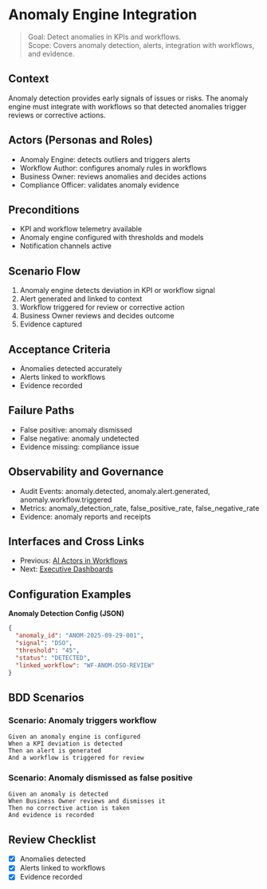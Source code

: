 # Anomaly Engine Integration

> Goal: Detect anomalies in KPIs and workflows.  
> Scope: Covers anomaly detection, alerts, integration with workflows, and evidence.

## Context
Anomaly detection provides early signals of issues or risks. The anomaly engine must integrate with workflows so that detected anomalies trigger reviews or corrective actions.

## Actors (Personas and Roles)
- Anomaly Engine: detects outliers and triggers alerts
- Workflow Author: configures anomaly rules in workflows
- Business Owner: reviews anomalies and decides actions
- Compliance Officer: validates anomaly evidence

## Preconditions
- KPI and workflow telemetry available
- Anomaly engine configured with thresholds and models
- Notification channels active

## Scenario Flow
1. Anomaly engine detects deviation in KPI or workflow signal
2. Alert generated and linked to context
3. Workflow triggered for review or corrective action
4. Business Owner reviews and decides outcome
5. Evidence captured

## Acceptance Criteria
- Anomalies detected accurately
- Alerts linked to workflows
- Evidence recorded

## Failure Paths
- False positive: anomaly dismissed
- False negative: anomaly undetected
- Evidence missing: compliance issue

## Observability and Governance
- Audit Events: anomaly.detected, anomaly.alert.generated, anomaly.workflow.triggered
- Metrics: anomaly_detection_rate, false_positive_rate, false_negative_rate
- Evidence: anomaly reports and receipts

## Interfaces and Cross Links
- Previous: [AI Actors in Workflows](15-ai-actors-workflows.md)
- Next: [Executive Dashboards](17-anomaly-tuning.md)

## Configuration Examples

**Anomaly Detection Config (JSON)**
```json
{
  "anomaly_id": "ANOM-2025-09-29-001",
  "signal": "DSO",
  "threshold": "45",
  "status": "DETECTED",
  "linked_workflow": "WF-ANOM-DSO-REVIEW"
}
```

## BDD Scenarios

### Scenario: Anomaly triggers workflow
```gherkin
Given an anomaly engine is configured
When a KPI deviation is detected
Then an alert is generated
And a workflow is triggered for review
```

### Scenario: Anomaly dismissed as false positive
```gherkin
Given an anomaly is detected
When Business Owner reviews and dismisses it
Then no corrective action is taken
And evidence is recorded
```

## Review Checklist
- [x] Anomalies detected
- [x] Alerts linked to workflows
- [x] Evidence recorded
